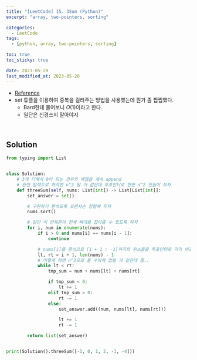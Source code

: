 ```yaml
---
title: "[LeetCode] 15. 3Sum (Python)"
excerpt: "array, two-pointers, sorting"

categories:
  - LeetCode
tags:
  - [python, array, two-pointers, sorting]

toc: true
toc_sticky: true

date: 2023-05-20
last_modified_at: 2023-05-20
---
```


- [Reference](https://leetcode.com/problems/3sum/)
- set 튜플을 이용하여 중복을 걸러주는 방법을 사용했는데 뭔가 좀 찝찝했다.
    - Bard한테 물어보니 $O(1)$이라고 한다.
    - 일단은 신경쓰지 말아야지

<br>

## Solution

```python
from typing import List


class Solution:
    # 3개 더해서 0이 되는 경우의 배열을 계속 append
    # 완전 탐색으로 하려면 n^3 될 거 같은데 투포인터로 한번 n^2 만들어 보자
    def threeSum(self, nums: List[int]) -> List[List[int]]:
        set_answer = set()

        # 구현하기 편하도록 오른차순 정렬해 두자
        nums.sort()

        # 일단 이 반복문이 전체 뼈대를 잡아줄 수 있도록 하자
        for i, num in enumerate(nums):
            if i > 0 and nums[i] == nums[i - 1]:
                continue

            # nums[i]를 중심으로 [i + 1 : -1]까지의 원소들을 투포인터로 각각 비교하는 방법 시도해 보자
            lt, rt = i + 1, len(nums) - 1
            # 이렇게 하면 n^3으로 풀 수밖에 없을 거 같은데 흠..
            while lt < rt:
                tmp_sum = num + nums[lt] + nums[rt]

                if tmp_sum < 0:
                    lt += 1
                elif tmp_sum > 0:
                    rt -= 1
                else:
                    set_answer.add((num, nums[lt], nums[rt]))

                    lt += 1
                    rt -= 1

        return list(set_answer)


print(Solution().threeSum([-1, 0, 1, 2, -1, -4]))
```